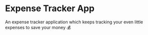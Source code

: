 # Expense Tracker App
An expense tracker application which keeps tracking your even little expenses to save your money 💰
